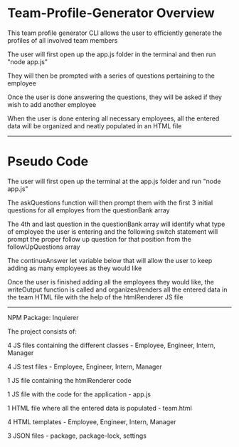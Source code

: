 # Team-Profile-Generator Overview

This team profile generator CLI allows the user to efficiently generate the profiles of all involved team members

The user will first open up the app.js folder in the terminal and then run "node app.js"

They will then be prompted with a series of questions pertaining to the employee 

Once the user is done answering the questions, they will be asked if they wish to add another employee

When the user is done entering all necessary employees, all the entered data will be organized and neatly populated in an HTML file

---------------------------------------------

# Pseudo Code

The user will first open up the terminal at the app.js folder and run "node app.js"

The askQuestions function will then prompt them with the first 3 initial questions for all employes from the questionBank array

The 4th and last question in the questionBank array will identify what type of employee the user is entering and the following switch statement will prompt the proper follow up question for that position from the followUpQuestions array

The continueAnswer let variable below that will allow the user to keep adding as many employees as they would like

Once the user is finished adding all the employees they would like, the writeOutput function is called and organizes/renders all the entered data in the team HTML file with the help of the htmlRenderer JS file

---------------------------------------------

NPM Package: Inquierer 

The project consists of: 

4 JS files containing the different classes - Employee, Engineer, Intern, Manager

4 JS test files - Employee, Engineer, Intern, Manager

1 JS file containing the htmlRenderer code

1 JS file with the code for the application - app.js

1 HTML file where all the entered data is populated - team.html

4 HTML templates - Employee, Engineer, Intern, Manager

3 JSON files - package, package-lock, settings











